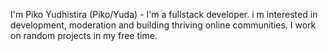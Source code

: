I'm Piko Yudhistira (Piko/Yuda) - I'm a fullstack developer. i m interested in development, moderation and building thriving online communities. I work on random projects in my free time.


<!---
Pikoyudhistira/Pikoyudhistira is a ✨ special ✨ repository because its `README.md` (this file) appears on your GitHub profile.
You can click the Preview link to take a look at your changes.
--->

